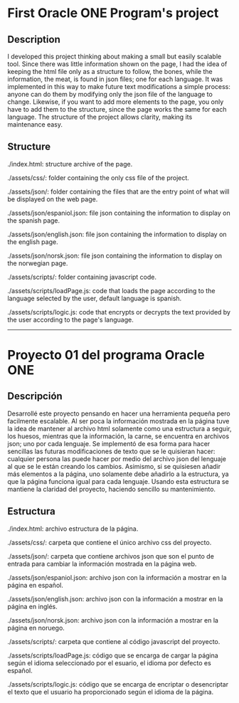 # First Oracle ONE Program's project

## Description

I developed this project thinking about making a small but easily scalable tool.
Since there was little information shown on the page, I had the idea of keeping the html file only as a structure to follow, the bones, while the information, the meat, is found in json files; one for each language.
It was implemented in this way to make future text modifications a simple process: anyone can do them by modifying only the json file of the language to change.
Likewise, if you want to add more elements to the page, you only have to add them to the structure, since the page works the same for each language.
The structure of the project allows clarity, making its maintenance easy.

## Structure

./index.html: structure archive of the page.

./assets/css/: folder containing the only css file of the project.

./assets/json/: folder containing the files that are the entry point of what will be displayed on the web page.

./assets/json/espaniol.json: file json containing the information to display on the spanish page.

./assets/json/english.json: file json containing the information to display on the english page.

./assets/json/norsk.json: file json containing the information to display on the norwegian page.

./assets/scripts/: folder containing javascript code.

./assets/scripts/loadPage.js: code that loads the page according to the language selected by the user, default language is spanish. 

./assets/scripts/logic.js: code that encrypts or decrypts the text provided by the user according to the page's language.

* * *

# Proyecto 01 del programa Oracle ONE

## Descripción

Desarrollé este proyecto pensando en hacer una herramienta pequeña pero facilmente escalable.
Al ser poca la información mostrada en la página tuve la idea de mantener al archivo html solamente como una estructura a seguir, los huesos, mientras que la información, la carne, se encuentra en archivos json; uno por cada lenguaje.
Se implementó de esa forma para hacer sencillas las futuras modificaciones de texto que se le quisieran hacer: cualquier persona las puede hacer por medio del archivo json del lenguaje al que se le están creando los cambios.
Asimismo, si se quisiesen añadir más elementos a la página, uno solamente debe añadirlo a la estructura, ya que la página funciona igual para cada lenguaje.
Usando esta estructura se mantiene la claridad del proyecto, haciendo sencillo su mantenimiento.

## Estructura

./index.html: archivo estructura de la página.

./assets/css/: carpeta que contiene el único archivo css del proyecto.

./assets/json/: carpeta que contiene archivos json que son el punto de entrada para cambiar la información mostrada en la página web.

./assets/json/espaniol.json: archivo json con la información a mostrar en la página en español.

./assets/json/english.json: archivo json con la información a mostrar en la página en inglés.

./assets/json/norsk.json: archivo json con la información a mostrar en la página en noruego.

./assets/scripts/: carpeta que contiene al código javascript del proyecto.

./assets/scripts/loadPage.js: código que se encarga de cargar la página según el idioma seleccionado por el esuario, el idioma por defecto es español.

./assets/scripts/logic.js: código que se encarga de encriptar o desencriptar el texto que el usuario ha proporcionado según el idioma de la página.
